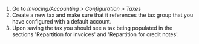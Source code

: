 1.  Go to *Invocing/Accounting \> Configuration \> Taxes*
2.  Create a new tax and make sure that it references the tax group that
    you have configured with a default account.
3.  Upon saving the tax you should see a tax being populated in the
    sections 'Repartition for invoices' and 'Repartition for credit
    notes'.
